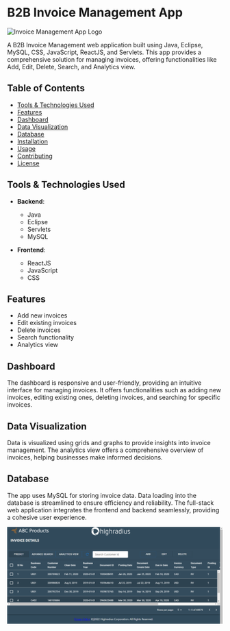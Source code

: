 # B2B Invoice Management App

![Invoice Management App Logo](link-to-your-logo)

A B2B Invoice Management web application built using Java, Eclipse, MySQL, CSS, JavaScript, ReactJS, and Servlets. This app provides a comprehensive solution for managing invoices, offering functionalities like Add, Edit, Delete, Search, and Analytics view.

## Table of Contents

- [Tools & Technologies Used](#tools--technologies-used)
- [Features](#features)
- [Dashboard](#dashboard)
- [Data Visualization](#data-visualization)
- [Database](#database)
- [Installation](#installation)
- [Usage](#usage)
- [Contributing](#contributing)
- [License](#license)

## Tools & Technologies Used

- **Backend**:
  - Java
  - Eclipse
  - Servlets
  - MySQL

- **Frontend**:
  - ReactJS
  - JavaScript
  - CSS

## Features

- Add new invoices
- Edit existing invoices
- Delete invoices
- Search functionality
- Analytics view

## Dashboard

The dashboard is responsive and user-friendly, providing an intuitive interface for managing invoices. It offers functionalities such as adding new invoices, editing existing ones, deleting invoices, and searching for specific invoices.

## Data Visualization

Data is visualized using grids and graphs to provide insights into invoice management. The analytics view offers a comprehensive overview of invoices, helping businesses make informed decisions.

## Database

The app uses MySQL for storing invoice data. Data loading into the database is streamlined to ensure efficiency and reliability. The full-stack web application integrates the frontend and backend seamlessly, providing a cohesive user experience.

![Image Alt Text](UI-Part.png)
